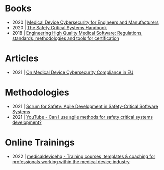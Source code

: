 # Books

- 2020 | [Medical Device Cybersecurity for Engineers and Manufacturers](https://ieeexplore.ieee.org/document/9220003)
- 2020 | [The Safety Critical Systems Handbook](https://www.elsevier.com/books/the-safety-critical-systems-handbook/smith/978-0-12-820258-6)
- 2018 | [Engineering High Quality Medical Software: Regulations, standards, methodologies and tools for certification](https://digital-library.theiet.org/content/books/he/pbhe012e)

# Articles
- 2021 | [On Medical Device Cybersecurity Compliance in EU](https://ieeexplore.ieee.org/document/9470895)

# Methodologies
- 2021 | [Scrum for Safety: Agile Development in Safety-Critical Software Systems](https://link.springer.com/chapter/10.1007/978-3-030-85347-1_10)
- 2021 | [YouTube - Can I use agile methods for safety critical systems development?](https://www.youtube.com/watch?v=F6uvlfUBZNk)

# Online Trainings
- 2022 | [medicaldevicehq - Training courses, templates & coaching for professionals working within the medical device industry](https://medicaldevicehq.com/)
